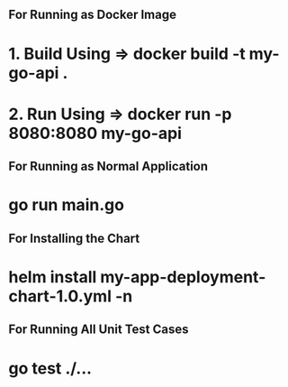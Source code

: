 ## For Running as Docker Image
#  1. Build Using => docker build -t my-go-api .
#  2. Run Using => docker run -p 8080:8080 my-go-api

## For Running as Normal Application
#  go run main.go

## For Installing the Chart
#  helm install my-app-deployment-chart-1.0.yml -n <namespace>

## For Running All Unit Test Cases
#  go test ./...